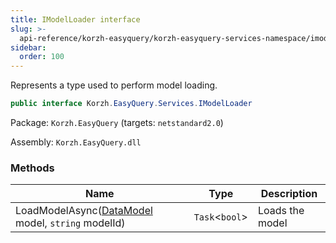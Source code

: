 ```yaml
---
title: IModelLoader interface
slug: >-
  api-reference/korzh-easyquery/korzh-easyquery-services-namespace/imodelloader-interface
sidebar:
  order: 100
---
```


Represents a type used to perform model loading.
```csharp
public interface Korzh.EasyQuery.Services.IModelLoader

```
Package: `Korzh.EasyQuery` (targets: `netstandard2.0`)

Assembly: `Korzh.EasyQuery.dll`

### Methods

| Name | Type | Description | 
| --- | --- | --- | 
| LoadModelAsync([DataModel](/easyquery/docs/api-reference/korzh-easyquery/korzh-easyquery-namespace/datamodel-class) model, `string` modelId) | `Task`&lt;`bool`&gt; | Loads the model |
